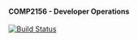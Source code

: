 #### COMP2156 - Developer Operations

[![Build Status](https://app.travis-ci.com/Nowheres2go/comp2156.svg?token=VypscnxsK9ys2yhMgM1b&branch=master)](https://app.travis-ci.com/Nowheres2go/comp2156)